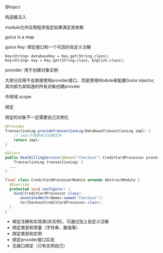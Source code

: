 



@Inject

构造器注入



module允许应用程序指定如果满足其依赖



guice is a map

guice Key: 绑定接口和一个可选的自定义注解

```
Key<String> databaseKey = Key.get(String.class);
Key<String> key = Key.get(String.class, English.class);
```

provider:  用于创建对象实例

大部分应用不会直接使用provider接口，而是使用Module来配置Guice injector, 其内部为其知道的所有对象创建provder



作用域 scope



绑定

绑定的对象不一定需要自己实例化

```java
@Provides
TransactionLog provideTransactionLog(DatabaseTransactionLog impl) {
    // impl不需要自己创建实例
    return impl;
}
```

```java
@Inject
public RealBillingService(@Named("Checkout") CreditCardProcessor processor,
    TransactionLog transactionLog) {
  ...
}

final class CreditCardProcessorModule extends AbstractModule {
  @Override
  protected void configure() {
    bind(CreditCardProcessor.class)
      .annotatedWith(Names.named("Checkout"))
      .to(CheckoutCreditCardProcessor.class);
  }
}
```



- 绑定注解和实现类(非实例)，可通过加上自定义注解
- 绑定类型和常量（字符串、数值等）
- 绑定类型和实例
- 绑定provider接口实现
- 无接口绑定（只有实例自己）